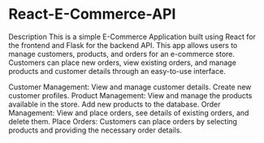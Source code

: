 # React-E-Commerce-API

Description
This is a simple E-Commerce Application built using React for the frontend and Flask for the backend API. This app allows users to manage customers, products, and orders for an e-commerce store. Customers can place new orders, view existing orders, and manage products and customer details through an easy-to-use interface.

Customer Management: View and manage customer details. Create new customer profiles.
Product Management: View and manage the products available in the store. Add new products to the database.
Order Management: View and place orders, see details of existing orders, and delete them.
Place Orders: Customers can place orders by selecting products and providing the necessary order details.
